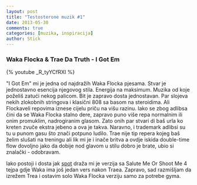 ```yaml
---
layout: post
title: "Testosterone muzik #1"
date: 2013-05-30
comments: true
categories: [muzika, inspiracija]
author: Stick
---
```


### Waka Flocka & Trae Da Truth - I Got Em

{% youtube _R_tyYCfRXI %}

"I Got Em" mi je jedna od najdražih Waka Flocka pjesama. Stvar je jednostavno esencija njegovog stila. Energija na maksimum. Muzika od koje poželiš zatući nekog palicom. Bit je zapravo dosta jednostavan. Par slojeva nekih zlokobnih stringova i klasični 808 sa basom na steroidima. Ali Flockaveli repovima iznese cijelu priču na višu razinu. Iako se zbog adlibsa čini da se Waka Flocka stalno dere, zapravo puno više repa normalnim ili onim promuklim, nadrogiranim glasom. Zato onih par stvari di baš urla ko kreten zvuče ekstra jebeno a ova je takva. Naravno, i trademark adlibsi su tu u punom gasu što znači potpuno ludilo. Trae nije tip repera kojeg baš želim slušati na treningu ali lik mi je i inače britva a ovdje iskida double-time flow dovoljno jako da dobije nod glavom u stilu dobro je brate, ubio si znalački - odobravam.

Iako postoji i dosta jak [spot](http://www.youtube.com/watch?v=CTY6_BqhfwI) draža mi je verzija sa Salute Me Or Shoot Me 4 tejpa gdje Waka ima još jedan vers nakon Traea. Zapravo, sad razmišljam da izrežem Trea i ostavim solo Waka Flocka verziju samo za potrebe gyma. 


